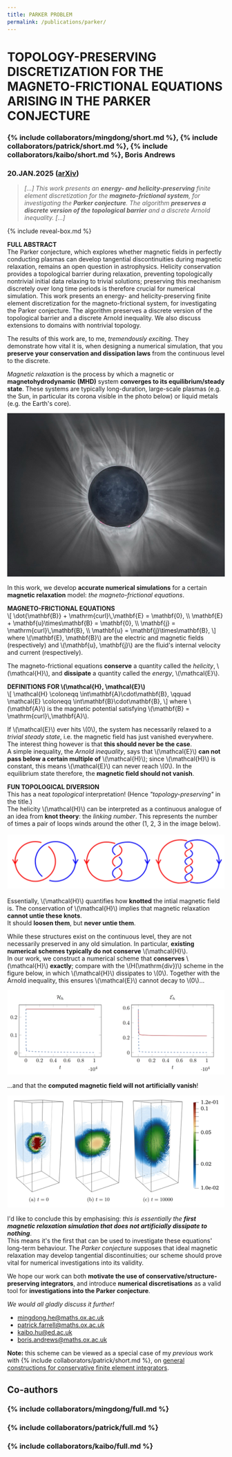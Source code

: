 ```yaml
---
title: PARKER PROBLEM
permalink: /publications/parker/
---
```


# TOPOLOGY-PRESERVING DISCRETIZATION FOR THE MAGNETO-FRICTIONAL EQUATIONS ARISING IN THE PARKER CONJECTURE

### {% include collaborators/mingdong/short.md %}, {% include collaborators/patrick/short.md %}, {% include collaborators/kaibo/short.md %}, Boris Andrews

### 20.JAN.2025 ([arXiv](https://doi.org/10.48550/arXiv.2501.11654))

> *[...] This work presents an **energy- and helicity-preserving** finite element discretization for the **magneto-frictional system**, for investigating the **Parker conjecture**. The algorithm **preserves a discrete version of the topological barrier** and a discrete Arnold inequality. [...]*

{% include reveal-box.md %}
<div class="reveal-box" onclick="var details = this.querySelector('.details'); details.style.display = (details.style.display === 'block') ? 'none' : 'block';">
    <b>FULL ABSTRACT</b>
    <div class="details">
        The Parker conjecture, which explores whether magnetic fields in perfectly conducting plasmas can develop tangential discontinuities during magnetic relaxation, remains an open question in astrophysics.
        Helicity conservation provides a topological barrier during relaxation, preventing topologically nontrivial initial data relaxing to trivial solutions;
        preserving this mechanism discretely over long time periods is therefore crucial for numerical simulation.
        This work presents an energy- and helicity-preserving finite element discretization for the magneto-frictional system, for investigating the Parker conjecture.
        The algorithm preserves a discrete version of the topological barrier and a discrete Arnold inequality.
        We also discuss extensions to domains with nontrivial topology.
    </div>
</div>

The results of this work are, to me, *tremendously exciting*.
They demonstrate how vital it is, when designing a numerical simulation, that you **preserve your conservation and dissipation laws** from the continuous level to the discrete.

*Magnetic relaxation* is the process by which a magnetic or **magnetohydrodynamic (MHD)** system **converges to its equilibrium/steady state**.
These systems are typically long-duration, large-scale plasmas (e.g. the Sun, in particular its corona visible in the photo below) or liquid metals (e.g. the Earth's core).

![solar_corona](assets/img/corona.jpg)

In this work, we develop **accurate numerical simulations** for a certain **magnetic relaxation** model: *the magneto-frictional equations*.

<div class="reveal-box" onclick="var details = this.querySelector('.details'); details.style.display = (details.style.display === 'block') ? 'none' : 'block';">
    <b>MAGNETO-FRICTIONAL EQUATIONS</b>
    <div class="details">
        \[
            \dot{\mathbf{B}} + \mathrm{curl}\,\mathbf{E} = \mathbf{0},  \\
            \mathbf{E} + \mathbf{u}\times\mathbf{B} = \mathbf{0},  \\
            \mathbf{j} = \mathrm{curl}\,\mathbf{B},  \\
            \mathbf{u} = \mathbf{j}\times\mathbf{B},
        \]
        where \(\mathbf{E}, \mathbf{B}\) are the electric and magnetic fields (respectively) and \(\mathbf{u}, \mathbf{j}\) are the fluid's internal velocity and current (respectively).
    </div>
</div>

The magneto-frictional equations **conserve** a quantity called the *helicity*, \\(\mathcal{H}\\), and **dissipate** a quantity called the *energy*, \\(\mathcal{E}\\).

<div class="reveal-box" onclick="var details = this.querySelector('.details'); details.style.display = (details.style.display === 'block') ? 'none' : 'block';">
    <b>DEFINITIONS FOR \(\mathcal{H}, \mathcal{E}\)</b>
    <div class="details">
        \[
            \mathcal{H} \coloneqq \int\mathbf{A}\cdot\mathbf{B},  \qquad
            \mathcal{E} \coloneqq \int\mathbf{B}\cdot\mathbf{B},
        \]
        where \(\mathbf{A}\) is the magnetic potential satisfying \(\mathbf{B} = \mathrm{curl}\,\mathbf{A}\).
    </div>
</div>

If \\(\mathcal{E}\\) ever hits \\(0\\), the system has necessarily relaxed to a *trivial steady state*, i.e. the magnetic field has just vanished everywhere.
The interest thing however is that **this should never be the case**. <br>
A simple inequality, the *Arnold inequality*, says that \\(\mathcal{E}\\) **can not pass below a certain multiple of** \\(\mathcal{H}\\);
since \\(\mathcal{H}\\) is constant, this means \\(\mathcal{E}\\) can never reach \\(0\\).
In the equilibrium state therefore, the **magnetic field should not vanish**.

<div class="reveal-box" onclick="var details = this.querySelector('.details'); details.style.display = (details.style.display === 'block') ? 'none' : 'block';">
    <b>FUN TOPOLOGICAL DIVERSION</b>
    <div class="details">
        This has a neat <em>topological</em> interpretation!
        (Hence <em>"topology-preserving"</em> in the title.) <br>
        The helicity \(\mathcal{H}\) can be interpreted as a continuous analogue of an idea from <b>knot theory</b>: the <em>linking number</em>.
        This represents the number of times a pair of loops winds around the other (1, 2, 3 in the image below). <br><br>
        <img src="assets/img/linking.jpeg" alt="linking_numbers"><br><br>
        Essentially, \(\mathcal{H}\) quantifies how <b>knotted</b> the intial magnetic field is.
        The conservation of \(\mathcal{H}\) implies that magnetic relaxation <b>cannot untie these knots</b>. <br>
        It should <b>loosen them</b>, but <b>never untie them</b>.
    </div>
</div>

While these structures exist on the continuous level, they are not necessarily preserved in any old simulation.
In particular, **existing numerical schemes typically do not conserve** \\(\mathcal{H}\\). <br>
In our work, we construct a numerical scheme that **conserves** \\(\mathcal{H}\\) **exactly**;
compare with the \\(H(\mathrm{div})\\) scheme in the figure below, in which \\(\mathcal{H}\\) dissipates to \\(0\\).
Together with the Arnold inequality, this ensures \\(\mathcal{E}\\) cannot decay to \\(0\\)...

![sp_laws](assets/img/sp_laws.jpeg)

...and that the **computed magnetic field will not artificially vanish**!

![field_lines](assets/img/field_lines.jpeg)

I'd like to conclude this by emphasising:
*this is essentially the **first magnetic relaxation simulation that does not artificially dissipate to nothing***. <br>
This means it's the first that can be used to investigate these equations' long-term behaviour.
The *Parker conjecture* supposes that ideal magnetic relaxation may develop tangential discontinuities;
our scheme should prove vital for numerical investigations into its validity.

We hope our work can both **motivate the use of conservative/structure-preserving integrators**, and introduce **numerical discretisations** as a valid tool for **investigations into the Parker conjecture**.

*We would all gladly discuss it further!*
- <a href="mailto:mingdong.he@maths.ox.ac.uk">mingdong.he@maths.ox.ac.uk</a>
- <a href="mailto:patrick.farrell@maths.ox.ac.uk">patrick.farrell@maths.ox.ac.uk</a>
- <a href="mailto:kaibo.hu@ed.ac.uk">kaibo.hu@ed.ac.uk</a>
- <a href="mailto:boris.andrews@maths.ox.ac.uk">boris.andrews@maths.ox.ac.uk</a>

**Note:**
this scheme can be viewed as a special case of my *previous* work with {% include collaborators/patrick/short.md %}, on [general constructions for conservative finite element integrators](/publications/sp-integrators/).

## Co-authors

### {% include collaborators/mingdong/full.md %}

### {% include collaborators/patrick/full.md %}

### {% include collaborators/kaibo/full.md %}
